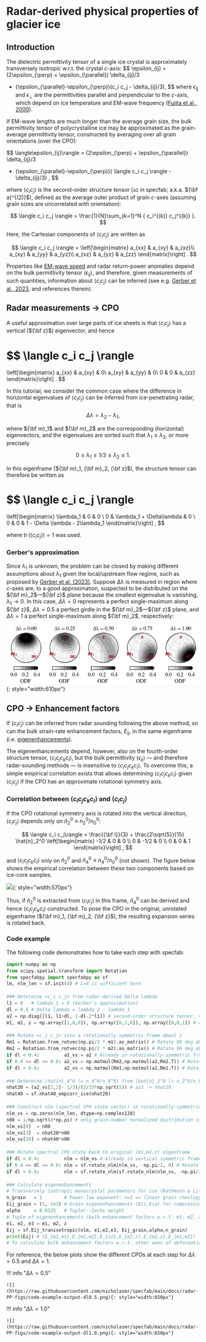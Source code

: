 # Radar-derived physical properties of glacier ice  

## Introduction

The dielectric permittivity tensor of a single ice crystal is approximately transversely isotropic w.r.t. the crystal $c$-axis:
$$
\epsilon_{ij} = (2\epsilon_{\perp} + \epsilon_{\parallel}) \delta_{ij}/3
+ (\epsilon_{\parallel}-\epsilon_{\perp})(c_i c_j - \delta_{ij}/3),
$$
where $\epsilon_{\parallel}$ and $\epsilon_{\perp}$ are the permittivities parallel and perpendicular to the $c$-axis, which depend on ice temperature and EM-wave frequency ([Fujita et al., 2000](https://eprints.lib.hokudai.ac.jp/dspace/bitstream/2115/32469/1/P185-212.pdf)).

If EM-wave lengths are much longer than the average grain size, the bulk permittivity tensor of polycrystalline ice may be approximated as the grain-average permittivity tensor, constructed by averaging over all grain orientations (over the CPO):

$$
\langle\epsilon_{ij}\rangle = (2\epsilon_{\perp} + \epsilon_{\parallel}) \delta_{ij}/3
+ (\epsilon_{\parallel}-\epsilon_{\perp})(  \langle c_i c_j \rangle - \delta_{ij}/3)
,
$$

where $\langle c_i c_j \rangle$ is the second-order structure tensor (`a2` in specfab; a.k.a. ${\bf a}^{(2)}$), defined as the average outer product of grain $c$-axes (assuming grain sizes are uncorrelated with orientation):

$$ 
\langle c_i c_j \rangle = 
\frac{1}{N}\sum_{k=1}^N { c_i^{(k)} c_j^{(k)} }.
$$

Here, the Cartesian components of $\langle c_i c_j \rangle$ are written as 

$$
\langle c_i c_j \rangle =
\left[\begin{matrix}
a_{xx} & a_{xy} & a_{xz}\\ 
a_{xy} & a_{yy} & a_{yz}\\ 
a_{xz} & a_{yz} & a_{zz}
\end{matrix}\right]
.
$$

Properties like [EM-wave speed](wavepropagation-electromagnetic.md) and radar return-power anomalies depend on the bulk permittivity tensor $\langle\epsilon_{ij}\rangle$, and therefore, given measurements of such quantities, information about $\langle c_i c_j \rangle$ can be inferred (see e.g. [Gerber et al., 2023](https://www.nature.com/articles/s41467-023-38139-8), and references therein).

## Radar measurements $\rightarrow$ CPO

A useful approximation over large parts of ice sheets is that $\langle c_i c_j \rangle$ has a vertical (${\bf z}$) eigenvector, and hence

$$
\langle c_i c_j \rangle 
=
\left[\begin{matrix}
a_{xx} & a_{xy} & 0\\ 
a_{xy} & a_{yy} & 0\\ 
0 & 0 & a_{zz}
\end{matrix}\right]
.
$$

In this tutorial, we consider the common case where the difference in horizontal eigenvalues of $\langle c_i c_j \rangle$ can be inferred from ice-penetrating radar, that is
$$
\Delta \lambda = \lambda_2 - \lambda_1,
$$

where ${\bf m}_1$ and ${\bf m}_2$ are the corresponding (horizontal) eigenvectors, and the eigenvalues are sorted such that $\lambda_1 \leq \lambda_2$, or more precisely

$$ 
0 \leq \lambda_1 \leq 1/3 \leq \lambda_2 \leq 1.
$$

In this eigenframe (${\bf m}_1, {\bf m}_2, {\bf z}$), the structure tensor can therefore be written as 

$$
\langle c_i c_j \rangle 
=
\left[\begin{matrix}
\lambda_1  & 0 & 0 \\ 
0 & \lambda_1 + \Delta\lambda  & 0 \\ 
0 & 0 & 1 - \Delta \lambda - 2\lambda_1
\end{matrix}\right]
,
$$

where $\operatorname{tr}(\langle c_i c_j \rangle) = 1$ was used.

### Gerber's approximation 

Since $\lambda_1$ is unknown, the problem can be closed by making different assumptions about $\lambda_1$ given the local/upstream flow regime, such as proposed by [Gerber et al. (2023)](https://www.nature.com/articles/s41467-023-38139-8).
Suppose $\Delta\lambda$ is measured in region where $c$-axes are, to a good approximation, suspected to be distributed on the ${\bf m}_2$&mdash;${\bf z}$ plane because the smallest eigenvalue is vanishing, $\lambda_1 \rightarrow 0$.
In this case, $\Delta \lambda = 0$ represents a perfect single-maximum along ${\bf z}$, $\Delta \lambda = 0.5$ a perfect girdle in the ${\bf m}_2$&mdash;${\bf z}$ plane, and $\Delta \lambda = 1$ a perfect single-maximum along ${\bf m}_2$, respectively:

![](https://raw.githubusercontent.com/nicholasmr/specfab/main/docs/radar-PP-figs/plane-CPOs.png){: style="width:610px"}

<!--
The above [plot](cpo-plot.md) was generated from the normalized spectral expansion coefficients $\hat{n}_l^m \equiv n_l^m/n_0^0$ for $l\leq 2$, [derived from](cpo-structuretensors.md)

$$
\langle c_i c_j\rangle = \frac{{\bf I}}{3} + \sqrt{\frac{2}{15}}
\left[\begin{matrix}
\operatorname{Re}[\hat{n}_2^2] - \dfrac{1}{2}\sqrt{\dfrac{2}{3}} \hat{n}_2^0 & -\operatorname{Im}[\hat{n}_2^2] & -\operatorname{Re}[\hat{n}_2^1] \\ 
 & -\operatorname{Re}[\hat{n}_2^2] - \dfrac{1}{2}\sqrt{\dfrac{2}{3}} \hat{n}_2^0  & \operatorname{Im}[\hat{n}_2^1] \\ 
\mathrm{sym.} &  & \sqrt{\dfrac{2}{3}} \hat{n}_2^0
\end{matrix}\right]
.
$$
-->


## CPO $\rightarrow$ Enhancement factors

If $\langle c_i c_j \rangle$ can be inferred from radar sounding following the above method, so can the bulk strain-rate enhancement factors, $E_{ij}$, in the same eigenframe (i.e. [eigenenhancements](enhancements-strainrate.md)).

The eigenenhancements depend, however, also on the fourth-order structure tensor, $\langle c_i c_j c_k c_l \rangle$, but the bulk permittivity $\langle\epsilon_{ij}\rangle$ &mdash; and therefore radar-sounding methods &mdash; is insensitive to $\langle c_i c_j c_k c_l \rangle$.
To overcome this, a simple empirical correlation exists that allows determining $\langle c_i c_j c_k c_l \rangle$ given $\langle c_i c_j\rangle$ if the CPO has an approximate rotational symmetry axis. 

### Correlation between $\langle c_i c_j c_k c_l \rangle$ and $\langle c_i c_j\rangle$

If the CPO rotational symmetry axis is rotated into the vertical direction, $\langle c_i c_j\rangle$ depends only on $\hat{n}_2^0\equiv n_2^0/n_0^0:$

$$
\langle c_i c_j\rangle = \frac{{\bf I}}{3} +  \frac{2\sqrt{5}}{15} \hat{n}_2^0
\left[\begin{matrix}
-1/2 & 0 & 0 \\ 
0  & -1/2  & 0 \\ 
0 & 0 & 1
\end{matrix}\right]
,
$$

and $\langle c_i c_j c_k c_l \rangle$ only on $\hat{n}_2^0$ and $\hat{n}_4^0\equiv n_4^0/n_0^0$ (not shown).
The figure below shows the empirical correlation between these two components based on ice-core samples.

![](https://raw.githubusercontent.com/nicholasmr/specfab/main/demo/state-space-validation/ice/nhat40_empcorr_ice.png){: style="width:570px"}

Thus, if $\hat{n}_2^0$ is extracted from $\langle c_i c_j\rangle$ in this frame, $\hat{n}_4^0$ can be derived and hence $\langle c_i c_j c_k c_l \rangle$ constructed.
To pose the CPO in the original, unrotated eigenframe (${\bf m}_1, {\bf m}_2, {\bf z}$), the resulting expansion series is rotated back.

### Code example

The following code demonstrates how to take each step with specfab:

```python
import numpy as np
from scipy.spatial.transform import Rotation
from specfabpy import specfabpy as sf
lm, nlm_len = sf.init(4) # L=4 is sufficient here

### Determine <c_i c_j> from radar-derived Delta lambda
l1 = 0   # lambda_1 = 0 (Gerber's approximation)
dl = 0.5 # Delta lambda = lambda_2 - lambda_1
a2 = np.diag([l1, l1+dl, 1-dl-2*l1]) # second-order structure tensor, <c_i c_j>, in eigenframe
m1, m2, z = np.array([1,0,0]), np.array([0,1,0]), np.array([0,0,1]) # eigenvectors

### Rotate <c_i c_j> into a rotationally-symmetric frame about z
Rm1 = Rotation.from_rotvec(np.pi/2 * m1).as_matrix() # Rotate 90 deg about m1 eigenvector
Rm2 = Rotation.from_rotvec(np.pi/2 * m2).as_matrix() # Rotate 90 deg.about m2 eigenvector
if dl < 0.4:         a2_vs = a2 # Already in rotationally-symmetric frame about z
if 0.4 <= dl <= 0.6: a2_vs = np.matmul(Rm2,np.matmul(a2,Rm2.T)) # Rotate vertical (m2--z) girdle into horizontal (m1--m2) girdle
if dl > 0.6:         a2_vs = np.matmul(Rm1,np.matmul(a2,Rm1.T)) # Rotate horizontal (m2) single-maximum into vertical (z) single-maximum

### Determine \hat{n}_4^0 (= n_4^0/n_0^0) from \hat{n}_2^0 (= n_2^0/n_0^0) in rotationally-symmetric frame about z
nhat20 = (a2_vs[2,2]- 1/3)/(2/15*np.sqrt(5)) # azz -> nhat20
nhat40 = sf.nhat40_empcorr_ice(nhat20) 

### Construct nlm (spectral CPO state vector) in rotationally-symmetric frame about z
nlm_vs = np.zeros(nlm_len, dtype=np.complex128) 
n00 = 1/np.sqrt(4*np.pi) # only grain-number normalized distribution is known, so must integrate to 1 over S^2.
nlm_vs[0]  = n00
nlm_vs[3]  = nhat20*n00
nlm_vs[10] = nhat40*n00

### Rotate spectral CPO state back to original (m1,m2,z) eigenframe 
if dl < 0.4:         nlm = nlm_vs # Already in vertical symmetric frame
if 0.4 <= dl <= 0.6: nlm = sf.rotate_nlm(nlm_vs, -np.pi/2, 0) # Rotate horizontal (m1--m2) girdle back into vertical (m2--z) girdle
if dl > 0.6:         nlm = sf.rotate_nlm(sf.rotate_nlm(nlm_vs, -np.pi/2, 0), 0 ,-np.pi/2) # Rotate vertical (z) single-maximum back into horizontal (m2) single-maximum

### Calculate eigenenhancements
# Transversely isotropic monocrystal parameters for ice (Rathmann & Lilien, 2021)
n_grain   = 1        # Power-law exponent: n=1 => linear grain rheology, nonlinear (n>1) is unsupported
Eij_grain = (1, 1e3) # Grain eigenenhancements (Ecc,Eca) for compression along c-axis (Ecc) and for shear parallel to basal plane (Eca)
alpha     = 0.0125   # Taylor--Sachs weight
# Tuple of eigenenhancements (bulk enhancement factors w.r.t. m1, m2, z)
e1, e2, e3 = m1, m2, z
Eij = sf.Eij_tranisotropic(nlm, e1,e2,e3, Eij_grain,alpha,n_grain) 
print(Eij) # (E_{m1,m1},E_{m2,m2},E_{zz},E_{m2,z),E_{m1,z},E_{m1,m2})
# To calculate bulk enhancement factors w.r.t. other axes of deformation/stress, change (e1,e2,e3) accordingly.
```

For reference, the below plots show the different CPOs at each step for $\Delta\lambda=0.5$ and $\Delta\lambda=1$.

!!! info "$\Delta\lambda = 0.5$"

    ![](https://raw.githubusercontent.com/nicholasmr/specfab/main/docs/radar-PP-figs/code-example-output-dl0.5.png){: style="width:650px"}

!!! info "$\Delta\lambda = 1.0$"

    ![](https://raw.githubusercontent.com/nicholasmr/specfab/main/docs/radar-PP-figs/code-example-output-dl1.0.png){: style="width:650px"}


